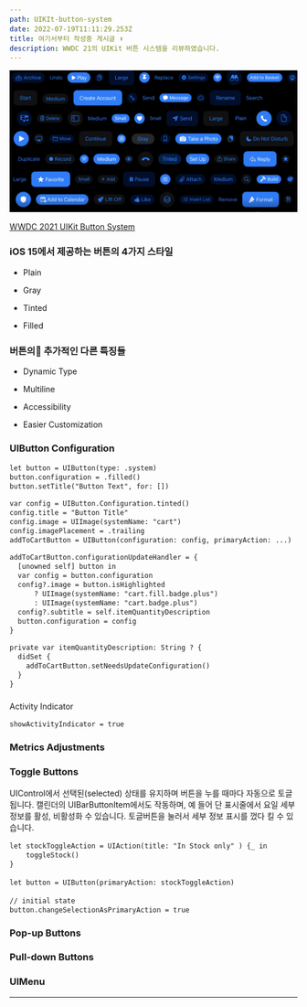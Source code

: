 ```yaml
---
path: UIKIt-button-system
date: 2022-07-19T11:11:29.253Z
title: 여기서부터 작성중 게시글 ⬆️
description: WWDC 21의 UIKit 버튼 시스템을 리뷰하였습니다.
---
```



![버튼 이미지 ](../assets/screen-shot-2022-07-05-at-20.16.46.png)

[WWDC 2021 UIKit Button System](https://developer.apple.com/videos/play/wwdc2021/10064/)



### iOS 15에서 제공하는 버튼의 4가지 스타일

* Plain

* Gray

* Tinted

* Filled 


### 버튼의 추가적인 다른 특징들 

* Dynamic Type

* Multiline


* Accessibility

* Easier Customization 


### UIButton Configuration

```
let button = UIButton(type: .system)  
button.configuration = .filled()
button.setTitle("Button Text", for: [])

```



```
var config = UIButton.Configuration.tinted()
config.title = "Button Title"
config.image = UIImage(systemName: "cart")
config.imagePlacement = .trailing
addToCartButton = UIButton(configuration: config, primaryAction: ...)
```

```
addToCartButton.configurationUpdateHandler = {
  [unowned self] button in 
  var config = button.configuration
  config?.image = button.isHighlighted
      ? UIImage(systemName: "cart.fill.badge.plus")
      : UIImage(systemName: "cart.badge.plus")
  config?.subtitle = self.itemQuantityDescription
  button.configuration = config
}
```

```
private var itemQuantityDescription: String ? {
  didSet {
    addToCartButton.setNeedsUpdateConfiguration()
  }
}
```

###
Activity Indicator 

```
showActivityIndicator = true
```

### Metrics Adjustments



### Toggle Buttons
UIControl에서 선택된(selected) 상태를 유지하며 버튼을 누를 때마다 자동으로 토글됩니다. 캘린더의 UIBarButtonItem에서도 작동하며, 예 들어 단 표시줄에서 요일 세부 정보를 활성, 비활성화 수 있습니다. 토글버튼을 눌러서 세부 정보 표시를 껐다 킬 수 있습니다.

```
let stockToggleAction = UIAction(title: "In Stock only" ) {_ in 
    toggleStock()
}

let button = UIButton(primaryAction: stockToggleAction)

// initial state
button.changeSelectionAsPrimaryAction = true
```


### Pop-up Buttons


### Pull-down Buttons


### UIMenu
---











